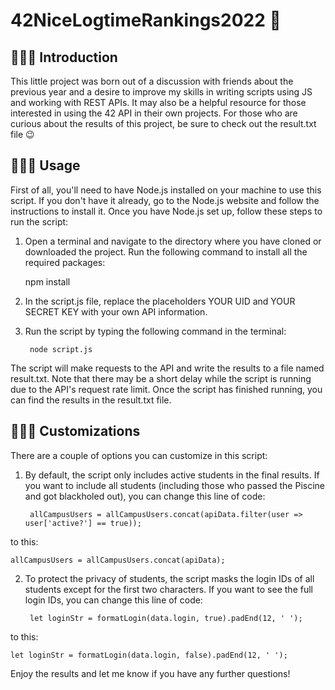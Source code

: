# 42NiceLogtimeRankings2022 👾

## 💁🏻‍♂️ Introduction
This little project was born out of a discussion with friends about the previous year and a desire to improve my skills in writing scripts using JS and working with REST APIs. It may also be a helpful resource for those interested in using the 42 API in their own projects. For those who are curious about the results of this project, be sure to check out the result.txt file 😉

## 🧑🏻‍💻 Usage
First of all, you'll need to have Node.js installed on your machine to use this script. If you don't have it already, go to the Node.js website and follow the instructions to install it. Once you have Node.js set up, follow these steps to run the script:

1. Open a terminal and navigate to the directory where you have cloned or downloaded the project.
Run the following command to install all the required packages:

    npm install

2. In the script.js file, replace the placeholders YOUR UID and YOUR SECRET KEY with your own API information.

3. Run the script by typing the following command in the terminal:

        node script.js

The script will make requests to the API and write the results to a file named result.txt. Note that there may be a short delay while the script is running due to the API's request rate limit.
Once the script has finished running, you can find the results in the result.txt file.

## 🧙🏻‍♀️ Customizations

There are a couple of options you can customize in this script:

1. By default, the script only includes active students in the final results. If you want to include all students (including those who passed the Piscine and got blackholed out), you can change this line of code:

        allCampusUsers = allCampusUsers.concat(apiData.filter(user => user['active?'] == true));

to this:

    allCampusUsers = allCampusUsers.concat(apiData);

2. To protect the privacy of students, the script masks the login IDs of all students except for the first two characters. If you want to see the full login IDs, you can change this line of code:

        let loginStr = formatLogin(data.login, true).padEnd(12, ' ');
to this:

    let loginStr = formatLogin(data.login, false).padEnd(12, ' ');

Enjoy the results and let me know if you have any further questions!
